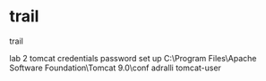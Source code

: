 # trail
trail


lab 2 tomcat credentials password set up
C:\Program Files\Apache Software Foundation\Tomcat 9.0\conf                   adralli tomcat-user



